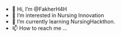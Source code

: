 - 👋 Hi, I’m @FakherH4H
- 👀 I’m interested in Nursing Innovation
- 🌱 I’m currently learning NursingHackthon.
- 📫 How to reach me ...

<!---
FakherH4H/FakherH4H is a ✨ special ✨ repository because its `README.md` (this file) appears on your GitHub profile.
You can click the Preview link to take a look at your changes.
--->
